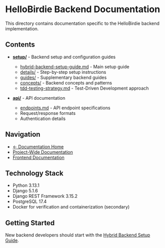 # HelloBirdie Backend Documentation

This directory contains documentation specific to the HelloBirdie backend implementation.

## Contents

- **[setup/](./setup/)** - Backend setup and configuration guides

  - [hybrid-backend-setup-guide.md](./setup/hybrid-backend-setup-guide.md) - Main setup guide
  - [details/](./setup/details/) - Step-by-step setup instructions
  - [guides/](./setup/guides/) - Supplementary backend guides
  - [concepts/](./setup/concepts/) - Backend concepts and patterns
  - [tdd-testing-strategy.md](./setup/tdd-testing-strategy.md) - Test-Driven Development approach

- **[api/](./api/)** - API documentation
  - [endpoints.md](./api/endpoints.md) - API endpoint specifications
  - Request/response formats
  - Authentication details

## Navigation

- [← Documentation Home](../README.md)
- [Project-Wide Documentation](../project/README.md)
- [Frontend Documentation](../frontend/README.md)

## Technology Stack

- Python 3.13.1
- Django 5.1.6
- Django REST Framework 3.15.2
- PostgreSQL 17.4
- Docker for verification and containerization (secondary)

## Getting Started

New backend developers should start with the [Hybrid Backend Setup Guide](./setup/hybrid-backend-setup-guide.md).
